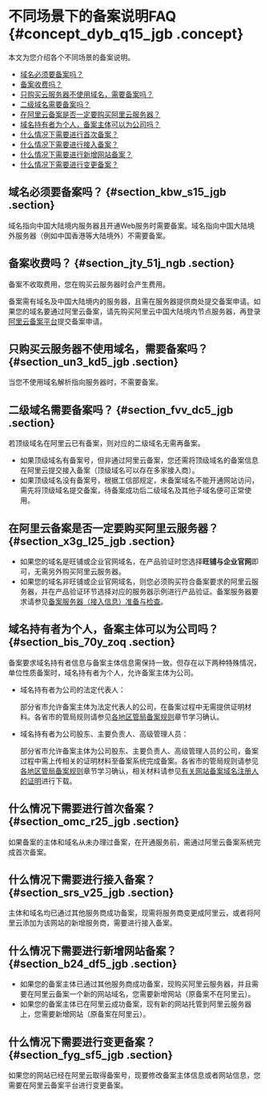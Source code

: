 # 不同场景下的备案说明FAQ {#concept_dyb_q15_jgb .concept}

本文为您介绍各个不同场景的备案说明。

-   [域名必须要备案吗？](#section_kbw_s15_jgb)
-   [备案收费吗？](#section_jty_51j_ngb)
-   [只购买云服务器不使用域名，需要备案吗？](#section_un3_kd5_jgb)
-   [二级域名需要备案吗？](#section_fvv_dc5_jgb)
-   [在阿里云备案是否一定要购买阿里云服务器？](#section_x3g_l25_jgb)
-   [域名持有者为个人，备案主体可以为公司吗？](#section_bis_70y_zoq)
-   [什么情况下需要进行首次备案？](#section_omc_r25_jgb)
-   [什么情况下需要进行接入备案？](#section_srs_v25_jgb)
-   [什么情况下需要进行新增网站备案？](#section_b24_df5_jgb)
-   [什么情况下需要进行变更备案？](#section_fyg_sf5_jgb)

## 域名必须要备案吗？ {#section_kbw_s15_jgb .section}

域名指向中国大陆境内服务器且开通Web服务时需要备案。域名指向中国大陆境外服务器（例如中国香港等大陆境外）不需要备案。

## 备案收费吗？ {#section_jty_51j_ngb .section}

备案不收取费用，您在购买云服务器时会产生费用。

备案需有域名及中国大陆境内的服务器，且需在服务器提供商处提交备案申请。如果您的域名要通过阿里云备案，请先购买阿里云中国大陆境内节点服务器，再登录[阿里云备案平台](https://beian.aliyun.com/order/selfBaIndex.htm)提交备案申请。

## 只购买云服务器不使用域名，需要备案吗？ {#section_un3_kd5_jgb .section}

当您不使用域名解析指向服务器时，不需要备案。

## 二级域名需要备案吗？ {#section_fvv_dc5_jgb .section}

若顶级域名在阿里云已有备案，则对应的二级域名无需再备案。

-   如果顶级域名有备案号，但非通过阿里云备案，您还需将顶级域名的备案信息在阿里云提交接入备案（顶级域名可以存在多家接入商）。
-   如果顶级域名没有备案号，根据工信部规定，未备案域名不能开通网站访问，需先将顶级域名提交备案，待备案成功后二级域名及其他子域名便可正常使用。

## 在阿里云备案是否一定要购买阿里云服务器？ {#section_x3g_l25_jgb .section}

-   如果您的域名是旺铺或企业官网域名，在产品验证时您选择**旺铺与企业官网**即可，无需另外购买阿里云服务器。
-   如果您的域名非旺铺或企业官网域名，则您必须购买符合备案要求的阿里云服务器，并在产品验证环节选择对应的服务器示例进行产品验证。备案服务器要求请参见[备案服务器（接入信息）准备与检查](../intl.zh-CN/ICP备案前准备/托管服务器及接入检查/备案服务器（接入信息）准备与检查.md#)。

## 域名持有者为个人，备案主体可以为公司吗？ {#section_bis_70y_zoq .section}

备案要求域名持有者信息与备案主体信息需保持一致。但存在以下两种特殊情况，单位性质备案时，域名持有者为个人，允许备案主体为公司。

-   域名持有者为公司的法定代表人：

    部分省市允许备案主体为法定代表人的公司，在备案过程中无需提供证明材料。各省市的管局规则请参见[各地区管局备案规则](../intl.zh-CN/ICP备案前准备/学习管局规则/各地区管局备案规则.md#)章节学习确认。

-   域名持有者为公司股东、主要负责人、高级管理人员：

    部分省市允许备案主体为公司股东、主要负责人、高级管理人员的公司，备案过程中需上传相关的证明材料至备案系统完成备案。各省市的管局规则请参见[各地区管局备案规则](../intl.zh-CN/ICP备案前准备/学习管局规则/各地区管局备案规则.md#)章节学习确认，相关材料请参见[有关网站备案域名注册人的证明](https://help.aliyun.com/document_detail/64701.html)进行下载。


## 什么情况下需要进行首次备案？ {#section_omc_r25_jgb .section}

如果备案的主体和域名从未办理过备案，在开通服务前，需通过阿里云备案系统完成首次备案。

## 什么情况下需要进行接入备案？ {#section_srs_v25_jgb .section}

主体和域名均已通过其他服务商成功备案，现需将服务商变更成阿里云，或者将阿里云添加为该网站的新增服务商，需要进行接入备案。

## 什么情况下需要进行新增网站备案？ {#section_b24_df5_jgb .section}

-   如果您的备案主体已通过其他服务商成功备案，现购买阿里云服务器，并且需要在阿里云备案一个新的网站域名，您需要新增网站（原备案不在阿里云）。
-   如果您的备案主体已在阿里云成功备案，现有新的网站托管到阿里云服务器上，您需要新增网站（原备案在阿里云）。

## 什么情况下需要进行变更备案？ {#section_fyg_sf5_jgb .section}

如果您的网站已经在阿里云取得备案号，现要修改备案主体信息或者网站信息，您需要在阿里云备案平台进行变更备案。

